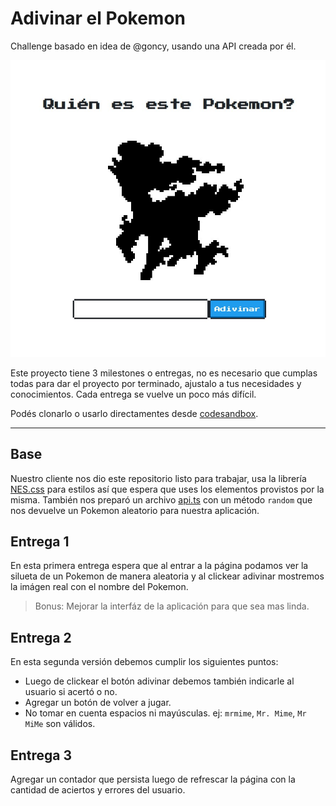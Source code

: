 # Adivinar el Pokemon

Challenge basado en idea de @goncy, usando una API creada por él.

![01](./assets/screenshot-0.jpg)

Este proyecto tiene 3 milestones o entregas, no es necesario que cumplas todas para dar el proyecto por terminado, ajustalo a tus necesidades y conocimientos. Cada entrega se vuelve un poco más difícil.

Podés clonarlo o usarlo directamentes desde [codesandbox](https://codesandbox.io/s/github/goncy/interview-challenges/tree/main/guess-pokemon).

---

## Base
Nuestro cliente nos dio este repositorio listo para trabajar, usa la librería [NES.css](https://nostalgic-css.github.io/NES.css/) para estilos así que espera que uses los elementos provistos por la misma. También nos preparó un archivo [api.ts](./src/api.ts) con un método `random` que nos devuelve un Pokemon aleatorio para nuestra aplicación.

## Entrega 1
En esta primera entrega espera que al entrar a la página podamos ver la silueta de un Pokemon de manera aleatoria y al clickear adivinar mostremos la imágen real con el nombre del Pokemon.

> Bonus: Mejorar la interfáz de la aplicación para que sea mas linda.

## Entrega 2
En esta segunda versión debemos cumplir los siguientes puntos:

* Luego de clickear el botón adivinar debemos también indicarle al usuario si acertó o no.
* Agregar un botón de volver a jugar.
* No tomar en cuenta espacios ni mayúsculas. ej: `mrmime`, `Mr. Mime`, `Mr MiMe` son válidos.

## Entrega 3
Agregar un contador que persista luego de refrescar la página con la cantidad de aciertos y errores del usuario.
